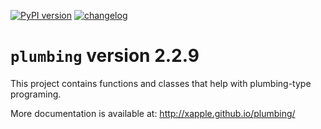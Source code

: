 [![PyPI version](https://badge.fury.io/py/plumbing.svg)](https://badge.fury.io/py/plumbing)
[![changelog](http://allmychanges.com/p/python/plumbing/badge/)](http://allmychanges.com/p/python/plumbing/?utm_source=badge)

# `plumbing` version 2.2.9

This project contains functions and classes that help with plumbing-type programing.

More documentation is available at:
http://xapple.github.io/plumbing/